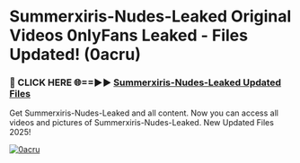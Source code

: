 # Summerxiris-Nudes-Leaked Original Videos 0nlyFans Leaked - Files Updated! (0acru)

<h3>🔴 CLICK HERE 🌐==►► <a href="https://tinyurl.com/5h6xmrr3" rel="nofollow">Summerxiris-Nudes-Leaked Updated Files</a></h3>

Get Summerxiris-Nudes-Leaked and all content. Now you can access all videos and pictures of Summerxiris-Nudes-Leaked. New Updated Files 2025!

[![0acru](https://i.imgur.com/KVD873Z.gif)](https://tinyurl.com/5h6xmrr3)

